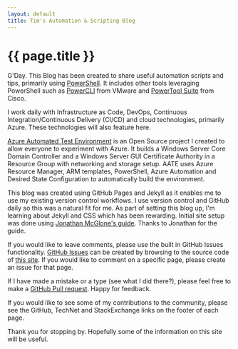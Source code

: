 ```yaml
---
layout: default
title: Tim's Automation & Scripting Blog
---
```

# {{ page.title }}

G'Day. This Blog has been created to share useful automation scripts and tips, primarily using [PowerShell](https://docs.microsoft.com/en-us/powershell/scripting/powershell-scripting?view=powershell-6). It includes other tools leveraging PowerShell such as [PowerCLI](https://www.vmware.com/support/developer/PowerCLI/) from VMware and [PowerTool Suite](https://communities.cisco.com/docs/DOC-37154) from Cisco.

I work daily with Infrastructure as Code, DevOps, Continuous Integration/Continuous Delivery (CI/CD) and cloud technologies, primarily Azure. These technologies will also feature here.

[Azure Automated Test Environment](https://github.com/timhaintz/aate) is an Open Source project I created to allow everyone to experiment with Azure. It builds a Windows Server Core Domain Controller and a Windows Server GUI Certificate Authority in a Resource Group with networking and storage setup. AATE uses Azure Resource Manager, ARM templates, PowerShell, Azure Automation and Desired State Configuration to automatically build the environment.

This blog was created using GitHub Pages and Jekyll as it enables me to use my existing version control workflows. I use version control and GitHub daily so this was a natural fit for me. As part of setting this blog up, I'm learning about Jekyll and CSS which has been rewarding. Initial site setup was done using [Jonathan McGlone's guide](http://jmcglone.com/guides/github-pages/). Thanks to Jonathan for the guide.

If you would like to leave comments, please use the built in GitHub Issues functionality. [GitHub Issues](https://guides.github.com/features/issues/) can be created by browsing to the source code of [this site](https://github.com/timhaintz/timhaintz.github.io). If you would like to comment on a specific page, please create an issue for that page.

If I have made a mistake or a type (see what I did there?), please feel free to make a [GitHub Pull request](https://help.github.com/articles/about-pull-requests/). Happy for feedback.

If you would like to see some of my contributions to the community, please see the GitHub, TechNet and StackExchange links on the footer of each page.

Thank you for stopping by. Hopefully some of the information on this site will be useful.
